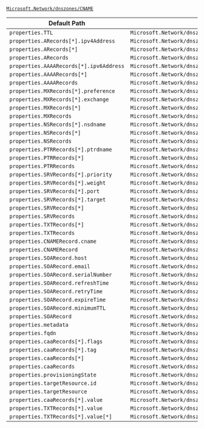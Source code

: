 [`Microsoft.Network/dnszones/CNAME`](https://docs.microsoft.com/en-us/azure/templates/microsoft.network/dnszones/cname)

| Default Path | Alias |
|---|---|
| `properties.TTL` | `Microsoft.Network/dnszones/CNAME/TTL` |
| `properties.ARecords[*].ipv4Address` | `Microsoft.Network/dnszones/CNAME/ARecords[*].ipv4Address` |
| `properties.ARecords[*]` | `Microsoft.Network/dnszones/CNAME/ARecords[*]` |
| `properties.ARecords` | `Microsoft.Network/dnszones/CNAME/ARecords` |
| `properties.AAAARecords[*].ipv6Address` | `Microsoft.Network/dnszones/CNAME/AAAARecords[*].ipv6Address` |
| `properties.AAAARecords[*]` | `Microsoft.Network/dnszones/CNAME/AAAARecords[*]` |
| `properties.AAAARecords` | `Microsoft.Network/dnszones/CNAME/AAAARecords` |
| `properties.MXRecords[*].preference` | `Microsoft.Network/dnszones/CNAME/MXRecords[*].preference` |
| `properties.MXRecords[*].exchange` | `Microsoft.Network/dnszones/CNAME/MXRecords[*].exchange` |
| `properties.MXRecords[*]` | `Microsoft.Network/dnszones/CNAME/MXRecords[*]` |
| `properties.MXRecords` | `Microsoft.Network/dnszones/CNAME/MXRecords` |
| `properties.NSRecords[*].nsdname` | `Microsoft.Network/dnszones/CNAME/NSRecords[*].nsdname` |
| `properties.NSRecords[*]` | `Microsoft.Network/dnszones/CNAME/NSRecords[*]` |
| `properties.NSRecords` | `Microsoft.Network/dnszones/CNAME/NSRecords` |
| `properties.PTRRecords[*].ptrdname` | `Microsoft.Network/dnszones/CNAME/PTRRecords[*].ptrdname` |
| `properties.PTRRecords[*]` | `Microsoft.Network/dnszones/CNAME/PTRRecords[*]` |
| `properties.PTRRecords` | `Microsoft.Network/dnszones/CNAME/PTRRecords` |
| `properties.SRVRecords[*].priority` | `Microsoft.Network/dnszones/CNAME/SRVRecords[*].priority` |
| `properties.SRVRecords[*].weight` | `Microsoft.Network/dnszones/CNAME/SRVRecords[*].weight` |
| `properties.SRVRecords[*].port` | `Microsoft.Network/dnszones/CNAME/SRVRecords[*].port` |
| `properties.SRVRecords[*].target` | `Microsoft.Network/dnszones/CNAME/SRVRecords[*].target` |
| `properties.SRVRecords[*]` | `Microsoft.Network/dnszones/CNAME/SRVRecords[*]` |
| `properties.SRVRecords` | `Microsoft.Network/dnszones/CNAME/SRVRecords` |
| `properties.TXTRecords[*]` | `Microsoft.Network/dnszones/CNAME/TXTRecords[*]` |
| `properties.TXTRecords` | `Microsoft.Network/dnszones/CNAME/TXTRecords` |
| `properties.CNAMERecord.cname` | `Microsoft.Network/dnszones/CNAME/CNAMERecord.cname` |
| `properties.CNAMERecord` | `Microsoft.Network/dnszones/CNAME/CNAMERecord` |
| `properties.SOARecord.host` | `Microsoft.Network/dnszones/CNAME/SOARecord.host` |
| `properties.SOARecord.email` | `Microsoft.Network/dnszones/CNAME/SOARecord.email` |
| `properties.SOARecord.serialNumber` | `Microsoft.Network/dnszones/CNAME/SOARecord.serialNumber` |
| `properties.SOARecord.refreshTime` | `Microsoft.Network/dnszones/CNAME/SOARecord.refreshTime` |
| `properties.SOARecord.retryTime` | `Microsoft.Network/dnszones/CNAME/SOARecord.retryTime` |
| `properties.SOARecord.expireTime` | `Microsoft.Network/dnszones/CNAME/SOARecord.expireTime` |
| `properties.SOARecord.minimumTTL` | `Microsoft.Network/dnszones/CNAME/SOARecord.minimumTTL` |
| `properties.SOARecord` | `Microsoft.Network/dnszones/CNAME/SOARecord` |
| `properties.metadata` | `Microsoft.Network/dnszones/CNAME/metadata` |
| `properties.fqdn` | `Microsoft.Network/dnszones/CNAME/fqdn` |
| `properties.caaRecords[*].flags` | `Microsoft.Network/dnszones/CNAME/caaRecords[*].flags` |
| `properties.caaRecords[*].tag` | `Microsoft.Network/dnszones/CNAME/caaRecords[*].tag` |
| `properties.caaRecords[*]` | `Microsoft.Network/dnszones/CNAME/caaRecords[*]` |
| `properties.caaRecords` | `Microsoft.Network/dnszones/CNAME/caaRecords` |
| `properties.provisioningState` | `Microsoft.Network/dnszones/CNAME/provisioningState` |
| `properties.targetResource.id` | `Microsoft.Network/dnszones/CNAME/targetResource.id` |
| `properties.targetResource` | `Microsoft.Network/dnszones/CNAME/targetResource` |
| `properties.caaRecords[*].value` | `Microsoft.Network/dnszones/CNAME/caaRecords[*].value` |
| `properties.TXTRecords[*].value` | `Microsoft.Network/dnszones/CNAME/TXTRecords[*].value` |
| `properties.TXTRecords[*].value[*]` | `Microsoft.Network/dnszones/CNAME/TXTRecords[*].value[*]` |

